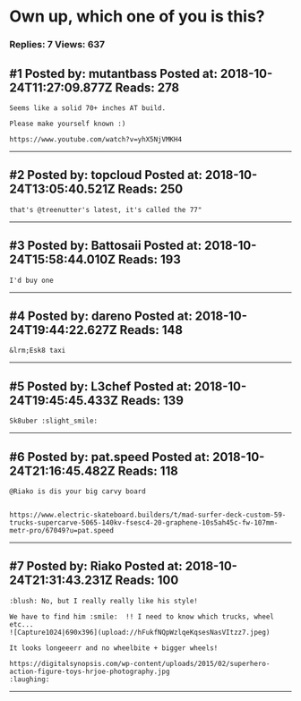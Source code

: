# Own up, which one of you is this?

### Replies: 7 Views: 637

## \#1 Posted by: mutantbass Posted at: 2018-10-24T11:27:09.877Z Reads: 278

```
Seems like a solid 70+ inches AT build.

Please make yourself known :)

https://www.youtube.com/watch?v=yhX5NjVMKH4
```

---
## \#2 Posted by: topcloud Posted at: 2018-10-24T13:05:40.521Z Reads: 250

```
that's @treenutter's latest, it's called the 77"
```

---
## \#3 Posted by: Battosaii Posted at: 2018-10-24T15:58:44.010Z Reads: 193

```
I'd buy one
```

---
## \#4 Posted by: dareno Posted at: 2018-10-24T19:44:22.627Z Reads: 148

```
&lrm;Esk8 taxi
```

---
## \#5 Posted by: L3chef Posted at: 2018-10-24T19:45:45.433Z Reads: 139

```
Sk8uber :slight_smile:
```

---
## \#6 Posted by: pat.speed Posted at: 2018-10-24T21:16:45.482Z Reads: 118

```
@Riako is dis your big carvy board


https://www.electric-skateboard.builders/t/mad-surfer-deck-custom-59-trucks-supercarve-5065-140kv-fsesc4-20-graphene-10s5ah45c-fw-107mm-metr-pro/67049?u=pat.speed
```

---
## \#7 Posted by: Riako Posted at: 2018-10-24T21:31:43.231Z Reads: 100

```
:blush: No, but I really really like his style!

We have to find him :smile:  !! I need to know which trucks, wheel etc...
![Capture1024|690x396](upload://hFukfNQpWzlqeKqsesNasVItzz7.jpeg) 

It looks longeeerr and no wheelbite + bigger wheels!

https://digitalsynopsis.com/wp-content/uploads/2015/02/superhero-action-figure-toys-hrjoe-photography.jpg
:laughing:
```

---
